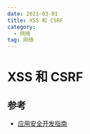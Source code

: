 ```yaml
---
date: 2021-03-01
title: XSS 和 CSRF
category:
  - 网络
tag: 网络
---
```




# XSS 和 CSRF

## 参考

-   [应用安全开发指南](https://opendocs.alipay.com/open/200/security)
